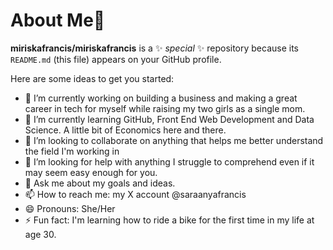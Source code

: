 # About Me👋


**miriskafrancis/miriskafrancis** is a ✨ _special_ ✨ repository because its `README.md` (this file) appears on your GitHub profile.

Here are some ideas to get you started:

- 🔭 I’m currently working on building a business and making a great career in tech for myself while raising my two girls as a single mom.
- 🌱 I’m currently learning GitHub, Front End Web Development and Data Science. A little bit of Economics here and there. 
- 👯 I’m looking to collaborate on anything that helps me better understand the field I'm working in
- 🤔 I’m looking for help with anything I struggle to comprehend even if it may seem easy enough for you. 
- 💬 Ask me about my goals and ideas.
- 📫 How to reach me: my X account @saraanyafrancis
- 😄 Pronouns: She/Her
- ⚡ Fun fact: I'm learning how to ride a bike for the first time in my life at age 30.

